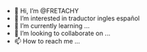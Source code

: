 - 👋 Hi, I’m @FRETACHY
- 👀 I’m interested in traductor ingles español
- 🌱 I’m currently learning ...
- 💞️ I’m looking to collaborate on ...
- 📫 How to reach me ...

<!---
FRETACHY/FRETACHY is a ✨ special ✨ repository because its `README.md` (this file) appears on your GitHub profile.
You can click the Preview link to take a look at your changes.
--->
